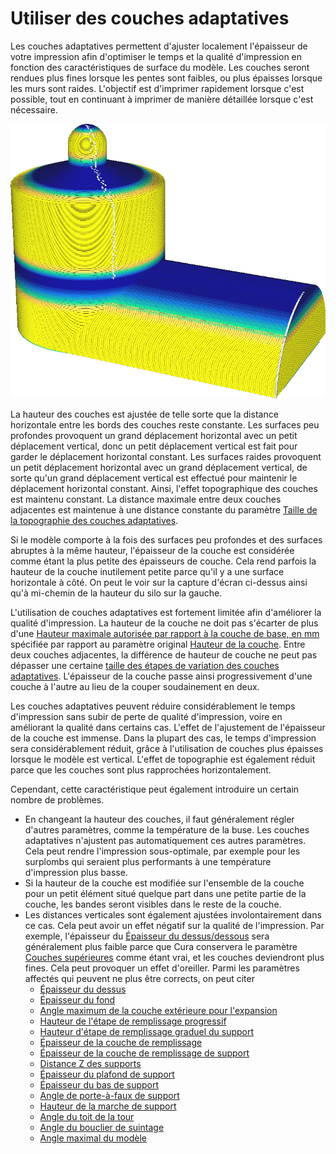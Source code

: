 Utiliser des couches adaptatives
===

Les couches adaptatives permettent d'ajuster localement l'épaisseur de votre impression afin d'optimiser le temps et la qualité d'impression en fonction des caractéristiques de surface du modèle. Les couches seront rendues plus fines lorsque les pentes sont faibles, ou plus épaisses lorsque les murs sont raides. L'objectif est d'imprimer rapidement lorsque c'est possible, tout en continuant à imprimer de manière détaillée lorsque c'est nécessaire.

![Avec le schéma de couleur "épaisseur de la couche", vous pouvez voir qu'il colore les couches plus fines en bleu et les couches plus épaisses en jaune](../../../articles/images/adaptive_layer_height_enabled.png)

La hauteur des couches est ajustée de telle sorte que la distance horizontale entre les bords des couches reste constante. Les surfaces peu profondes provoquent un grand déplacement horizontal avec un petit déplacement vertical, donc un petit déplacement vertical est fait pour garder le déplacement horizontal constant. Les surfaces raides provoquent un petit déplacement horizontal avec un grand déplacement vertical, de sorte qu'un grand déplacement vertical est effectué pour maintenir le déplacement horizontal constant. Ainsi, l'effet topographique des couches est maintenu constant. La distance maximale entre deux couches adjacentes est maintenue à une distance constante du paramètre [Taille de la topographie des couches adaptatives](./adaptive_layer_height_threshold.md).

Si le modèle comporte à la fois des surfaces peu profondes et des surfaces abruptes à la même hauteur, l'épaisseur de la couche est considérée comme étant la plus petite des épaisseurs de couche. Cela rend parfois la hauteur de la couche inutilement petite parce qu'il y a une surface horizontale à côté. On peut le voir sur la capture d'écran ci-dessus ainsi qu'à mi-chemin de la hauteur du silo sur la gauche.

L'utilisation de couches adaptatives est fortement limitée afin d'améliorer la qualité d'impression. La hauteur de la couche ne doit pas s'écarter de plus d'une [Hauteur maximale autorisée par rapport à la couche de base, en mm](./adaptive_layer_height_variation.md) spécifiée par rapport au paramètre original [Hauteur de la couche](../resolution/layer_height.md). Entre deux couches adjacentes, la différence de hauteur de couche ne peut pas dépasser une certaine [taille des étapes de variation des couches adaptatives](./adaptive_layer_height_variation_step.md). L'épaisseur de la couche passe ainsi progressivement d'une couche à l'autre au lieu de la couper soudainement en deux.

Les couches adaptatives peuvent réduire considérablement le temps d'impression sans subir de perte de qualité d'impression, voire en améliorant la qualité dans certains cas. L'effet de l'ajustement de l'épaisseur de la couche est immense. Dans la plupart des cas, le temps d'impression sera considérablement réduit, grâce à l'utilisation de couches plus épaisses lorsque le modèle est vertical. L'effet de topographie est également réduit parce que les couches sont plus rapprochées horizontalement.

Cependant, cette caractéristique peut également introduire un certain nombre de problèmes.
* En changeant la hauteur des couches, il faut généralement régler d'autres paramètres, comme la température de la buse. Les couches adaptatives n'ajustent pas automatiquement ces autres paramètres. Cela peut rendre l'impression sous-optimale, par exemple pour les surplombs qui seraient plus performants à une température d'impression plus basse.
* Si la hauteur de la couche est modifiée sur l'ensemble de la couche pour un petit élément situé quelque part dans une petite partie de la couche, les bandes seront visibles dans le reste de la couche.
* Les distances verticales sont également ajustées involontairement dans ce cas. Cela peut avoir un effet négatif sur la qualité de l'impression. Par exemple, l'épaisseur du [Épaisseur du dessus/dessous](../shell/top_bottom_thickness.md) sera généralement plus faible parce que Cura conservera le paramètre [Couches supérieures](../shell/top_layers.md) comme étant vrai, et les couches deviendront plus fines. Cela peut provoquer un effet d'oreiller. Parmi les paramètres affectés qui peuvent ne plus être corrects, on peut citer
  * [Épaisseur du dessus](../shell/top_thickness.md)
  * [Épaisseur du fond](../shell/bottom_thickness.md)
  * [Angle maximum de la couche extérieure pour l'expansion](../infill/max_skin_angle_for_expansion.md)
  * [Hauteur de l'étape de remplissage progressif](../infill/gradual_infill_step_height.md)
  * [Hauteur d'étape de remplissage graduel du support](../support/gradual_support_infill_step_height.md)
  * [Épaisseur de la couche de remplissage](../infill/infill_sparse_thickness.md)
  * [Épaisseur de la couche de remplissage de support](../support/support_infill_sparse_thickness.md)
  * [Distance Z des supports](../support/support_z_distance.md)
  * [Épaisseur du plafond de support](../support/support_roof_height.md)
  * [Épaisseur du bas de support](../support/support_bottom_height.md)
  * [Angle de porte-à-faux de support](../support/support_angle.md)
  * [Hauteur de la marche de support](../support/support_bottom_stair_step_height.md)
  * [Angle du toit de la tour](../support/support_tower_roof_angle.md)
  * [Angle du bouclier de suintage](../dual/ooze_shield_angle.md)
  * [Angle maximal du modèle](../experimental/conical_overhang_angle.md)
